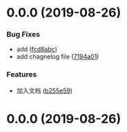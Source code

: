 # 0.0.0 (2019-08-26)


### Bug Fixes

* add ([fcd8abc](https://github.com/ningmo/ningmo.github.io/commit/fcd8abc))
* add chagnelog file ([7194a01](https://github.com/ningmo/ningmo.github.io/commit/7194a01))


### Features

* 加入文档 ([b255e59](https://github.com/ningmo/ningmo.github.io/commit/b255e59))



# 0.0.0 (2019-08-26)



